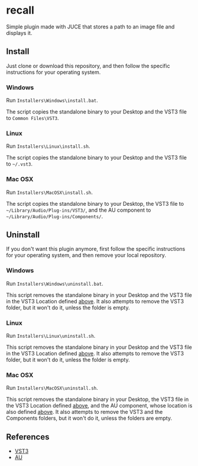# recall
Simple plugin made with JUCE that stores a path to an image file and displays it.


## Install
Just clone or download this repository, and then follow the specific instructions for your operating system.

### Windows
Run `Installers\Windows\install.bat`.

The script copies the standalone binary to your Desktop and the VST3 file to `Common Files\VST3`.

### Linux
Run `Installers\Linux\install.sh`.

The script copies the standalone binary to your Desktop and the VST3 file to `~/.vst3`.

### Mac OSX
Run `Installers\MacOSX\install.sh`.

The script copies the standalone binary to your Desktop, the VST3 file to `~/Library/Audio/Plug-ins/VST3/`, and the AU component to `~/Library/Audio/Plug-ins/Components/`.


## Uninstall
If you don't want this plugin anymore, first follow the specific instructions for your operating system, and then remove your local repository.

### Windows
Run `Installers\Windows\uninstall.bat`.

This script removes the standalone binary in your Desktop and the VST3 file in
the VST3 Location defined [above](#install).
It also attempts to remove the VST3 folder, but it won't do it, unless the
folder is empty.

### Linux
Run `Installers\Linux\uninstall.sh`.

This script removes the standalone binary in your Desktop and the VST3 file in
the VST3 Location defined [above](#install).
It also attempts to remove the VST3 folder, but it won't do it, unless the
folder is empty.

### Mac OSX
Run `Installers\MacOSX\uninstall.sh`.

This script removes the standalone binary in your Desktop, the VST3 file in
the VST3 Location defined [above](#install), and the AU component, whose location is also defined [above](#install).
It also attempts to remove the VST3 and the Components folders, but it won't do it, unless the
folders are empty.


## References
* [VST3](https://steinbergmedia.github.io/vst3_doc/vstinterfaces/vst3loc.html)
* [AU](https://support.apple.com/en-us/HT201532)
